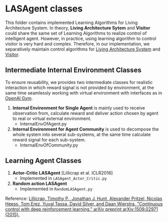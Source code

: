 # LASAgent classes
This folder contains implemented Learning Algorithms for Living Architecture System. In theory, **Living Architecture Sytem** and **Visitor** could share the same set of Learning Algorithms to realize control of intelligent agent. However, in practice, using learning algorithm to control visitor is very hard and complex. Therefore, in our implementation, we separatively maintain control algorithms for [Living Architecture System](https://github.com/UWaterloo-ASL/LAS_Gym/tree/ROM_Agent_Community_LM/LASAgent) and [Visitor](https://github.com/UWaterloo-ASL/LAS_Gym/tree/ROM_Agent_Community_LM/VisitorAgent).

## Intermediate Internal Environment Classes
To ensure reusability, we provides two intermediate classes for realistic interaction in which reward signal is not provided by environment, at the same time seamlessly working with virtual environment with interfaces as in [OpenAI Gym](https://gym.openai.com/docs/). 
1. **Internal Environment for Single Agent** is mainly used to receive observation from, calculate reward and deliver action chosen by agent to real or virtual external environment.
   * InternalEnvOfAgent.py
2. **Internal Environment for Agent Community** is used to decompose the whole system into several sub-systems, at the same time calculate reward signal for each sub-system.
   * InternalEnvOfCommunity.py

## Learning Agent Classes

1. **Actor-Critic LASAgent** [Lillicrap et al. ICLR2016]
   * Implemented in `LASAgent_Actor_Critic.py`
2. **Random action LASAgent**
   * Implememted in `RandomLASAgent.py`


Reference:
[Lillicrap, Timothy P., Jonathan J. Hunt, Alexander Pritzel, Nicolas Heess, Tom Erez, Yuval Tassa, David Silver, and Daan Wierstra. "Continuous control with deep reinforcement learning." arXiv preprint arXiv:1509.02971 (2015).](https://arxiv.org/pdf/1509.02971.pdf)
